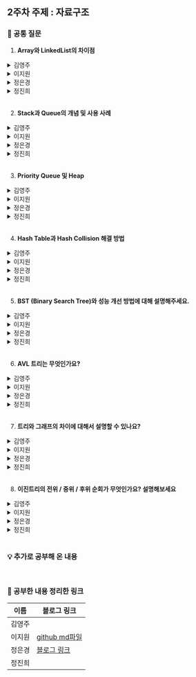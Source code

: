 ## 2주차 주제 : 자료구조

### 🎨 공통 질문 

1. **Array와 LinkedList의 차이점**

<details>
  <summary>김영주</summary>
  <!-- 내용 -->
</details>

<details>
  <summary>이지원</summary>
  
  Array는 순차적으로 데이터를 저장하는 자료구조로, 크기는 처음 생성할 때 정해지며 이후 변경이 불가능합니다. 또한, 검색이 빠르지만 삽입과 삭제가 느리다는 특징이 있습니다.

  LinkedList는 데이터를 저장하고 있는 각 노드를 서로 연결 시켜 만든 선형 자료구조로, 크기가 정해져 있지 않습니다. 또한, 삽입과 삭제는 빠르지만 검색이 느리다는 특징이 있습니다.
</details>

<details>
  <summary>정은경</summary>
  배열(Array)는 빠른 접근이 요구되고, 데이터의 삽입과 삭제가 적을 때 사용됩니다. 배열의 크기는 처음 생성할 때 정해지며 이후 변경할 수 없습니다. 인덱스를 통한 빠른 접근이 가능하다는 장점이 있습니다. 다만, 삽입/삭제가 오래 걸리고 배열 중간에 있는 데이터가 삭제되면 공간 낭비가 발생한다는 단점이 있습니다.

  연결리스트(LinkedList)는 삽입과 삭제가 많고, 데이터 검색 빈도가 적을 때 사용됩니다. 항목들이 노드로 연결되어 있습니다. 삽입과 삭제가 용이하다는 장점이 있습니다. 다만, 임의 접근이 불가능하기에 처음부터 탐색을 진행해야 합니다.  
</details>

<details>
  <summary>정진희</summary>
  <!-- 내용 -->
</details>

</br>

2. **Stack과 Queue의 개념 및 사용 사례**

<details>
  <summary>김영주</summary>
  <!-- 내용 -->
</details>

<details>
  <summary>이지원</summary>

  Stack은 먼저 들어간 요소가 가장 나중에 나오게 되는 선입후출(LIFO, Last In First Out)의 구조를 가진 선형 자료구조로, 브라우저의 '뒤로가기'와 ctrl + z 되돌리기 연산 등에 사용됩니다.

  Queue는 먼저 들어간 요소가 가장 먼저 나오게 되는 선입선출(FIFO, First In First Out)의 구조를 가진 선형 자료구조로, 프린터 출력 요청, CPU 스케줄링 Ready 큐 등에 사용됩니다.
</details>

<details>
  <summary>정은경</summary>
  스택(Stack)은 먼저 들어온 데이터가 나중에 나가는 후입선출(LIFO)의 구조를 가진 자료구조입니다. 함수 호출 시 복귀 주소, 이전페이지 들에 사용됩니다.

  큐(Queue)는 먼저 들어온 데이터가 가장 먼저 나가는 선입선출(FIFO)의 구조를 가진 자료구조입니다. 시뮬레이션의 대기열, 컴퓨터시스템의 버퍼링 등에 사용됩니다.
</details>

<details>
  <summary>정진희</summary>
  <!-- 내용 -->
</details>

</br>

3. **Priority Queue 및 Heap**

<details>
  <summary>김영주</summary>
  <!-- 내용 -->
</details>

<details>
  <summary>이지원</summary>
  
  Priority Queue는 우선순위 큐로, 들어간 순서에 상관없이 우선순위가 높은 데이터를 먼저 꺼내기 위해 고안된 자료구조입니다.

  우선순위 큐는 주로 Array, LinkedList, Heap을 사용해 구현되는데, 시간복잡도 때문에 주로 Heap을 사용하는 방식으로 구현됩니다.

  Heap은 최댓값 또는 최솟값을 찾아내는 연산을 쉽게 하기 위해 고안된 구조로, 완전이진트리입니다. 힙은 최대힙(각 노드의 키값이 자식의 키값보다 작지 않은 자료구조)과 최소힙(각 노드의 키값이 자식의 키값보다 크지 않은 자료구조)이 있습니다.
</details>

<details>
  <summary>정은경</summary>
  우선순위 큐는 가장 우선순위가 높은 데이터를 먼저 사용하는 자료구조입니다. 주로 힙 트리를 이용하여 구현됩니다.

  힙은 완전 이진 트리 형식으로 종류에는 최대 힙과 최소 힙이 있습니다. 힙은 완전이진트리이기에 일반적으로 노드 객체 배열을 이용하여 구현합니다. 
  최대 힙은 부모 노드의 키 값이 자식 노드보다 큰 완전 이진 트리, 최소 힙은 부모 노드의 키 값이 자식 노드보다 작은 완전 이진 트리입니다.
</details>

<details>
  <summary>정진희</summary>
  <!-- 내용 -->
</details>

</br>

4. **Hash Table과 Hash Collision 해결 방법**

<details>
  <summary>김영주</summary>
  <!-- 내용 -->
</details>

<details>
  <summary>이지원</summary>

  Hash Table은 (Key, Value)로 데이터를 저장하는 자료구조로, 빠르게 데이터를 검색할 수 있는 자료구조를 의미합니다. 빠른 검색 속도를 제공하는 이유는 내부적으로 배열(버킷)을 사용하여 데이터를 저장하기 때문입니다.

  각 Key값은 해시함수에 의해 고유한 index를 가지게 되어 바로 접근할 수 있으므로 평균 $O(1)$의 시간 복잡도로 데이터를 조회할 수 있습니다.

  Hash Collision은 서로 다른 Key에 대해 같은 해시값을 갖는 경우 발생하는데, 해시 테이블에 접근하는 Key 값은 무한하지만 해시 함수를 통해 나온 Hash 값은 유한하기 때문입니다.

  Hash Collision을 해결하는 방법에는 크게 Separate Chaining(분리 연결법)과 Open Addressing(개방 주소법)이 있습니다.
</details>

<details>
  <summary>정은경</summary>
  해시 테이블(Hash Table)은 Key-Value 형태로 저장되는 자료구조로, key 값을 해시함수를 이용해 해시 테이블에 저장할 위치를 정합니다. 이때 내부적으로 버킷을 사용해 저장합니다.

  해시충돌은 다른 키 값일 때, 해시 함수를 통해 같은 값을 가지게 되는 경우 발생합니다. 즉, 어떤 객체를 넣으려고 할 때 해시함수로 찾은 위치에 이미 다른 객체가 존재하는 경우 발생합니다.
  이러한 해시충돌을 해결하기 위해서는 체이닝(같은 주소로 해싱될 때 연결리스트로 연결하는 방식), 개방주소법(추가 공간을 활용하지 않고 충돌을 해결)이 있습니다.
</details>

<details>
  <summary>정진희</summary>
  <!-- 내용 -->
</details>

</br>

5. **BST (Binary Search Tree)와 성능 개선 방법에 대해 설명해주세요.**

<details>
  <summary>김영주</summary>
  <!-- 내용 -->
</details>

<details>
  <summary>이지원</summary>

  BST는 이진 탐색 트리로, 이진 탐색과 연결 리스트를 결합한 자료구조입니다. 왼쪽 트리의 모든 값은 반드시 부모 노드보다 작아야 하고, 오른쪽 트리의 값은 부모 노드보다 커야 하는 특징이 있습니다.

  BST의 탐색 연산은 트리의 높이에 영향을 받기 때문에 높이가 h일 때 시간 복잡도는 $O(h)$입니다. 그러나 트리의 균형이 한쪽으로 치우쳐진 경우 worst case가 되고 $O(N)$의 시간 복잡도를 가지게 됩니다.

  BST의 성능 개선 방법에는 BST의 양쪽 높이의 균형을 맞추는 방법이 있는데, 이 방법으로 BST를 개량한 AVL 트리와 Red-Black 트리가 있습니다.

  RBT(Red-Black Tree)는 BST를 기반으로 하는 트리 형식 자료구조로, BST의 삽입, 삭제 연산 과정에서 발생할 수 있는 문제점을 해결하기 위해 만들어졌습니다. 모든 노드는 빨간색 또는 검은색이고, 루트 노드는 검은색, 모든 리프 노드들은 검은색, 빨간색 노드의 자식은 검은색으로, 빨간색 노드가 연속으로 나올 수 없다는 특징을 가집니다.
</details>

<details>
  <summary>정은경</summary>
  이진 탐색 트리(BST)는 탐색을 효율적으로 하기 위한 자료구조로, 왼쪽서브 트리의 키 값은 루트 노드의 키 값보다 작아야 하고, 오른썩 서브트리 노드의 키값은 루트 노드의 키 값보다 커야 합니다.

  이진 탐색 트리는 노드가 편향되거나 데이터가 균형 잡히지 않으면 성능 문제가 발생합니다. 
  첫째, 트리 균형을 유지하기 위해 AVL 트리나 레드-블랙 트리와 같은 자체 균형 트리를 활용합니다.
  둘째, 데이터 삽입 순서로 인해 트리가 편향될 위험이 있는 경우 랜덤화 삽입을 활용합니다.

  > 레드-블랙 트리: 삽입 및 삭제 시 트리의 균형을 유지하기 위해 색상 속성을 사용하는 균형 이진 탐색 트리이다. 균형은 AVL보다 덜 엄격하지만 연산 속도가 더 빠르다
  > B-트리/B+트리 : 데이터베이스나 파일 시스템에서 사용되며, 노드에 여러 키를 저장하고 균형 상태 유지 
</details>

<details>
  <summary>정진희</summary>
  <!-- 내용 -->
</details>

</br>

6. **AVL 트리는 무엇인가요?**

<details>
  <summary>김영주</summary>
  <!-- 내용 -->
</details>

<details>
  <summary>이지원</summary>

  BST를 기반으로 하는 트리 형식 자료구조로, 각 노드의 서브트리 높이 차이가 최대 1을 유지하도록 스스로 균형을 유지하는 트리를 의미합니다. 삽입과 삭제 연산을 수행할 때마다 트리의 균형 계수를 체크하고 균형 계수가 1보다 커질 때 회전(Rotation) 연산을 통해 균형을 유지한다는 특징을 가집니다.
</details>

<details>
  <summary>정은경</summary>
  AVL 트리는 스스로 균형을 잡는 이진 탐색 트리입니다. 왼쪽과 오른쪽 서브트리의 높이 차이가 최대 1을 유지하도록 회전을 통해 균형을 잡아 높이를 유지합니다.
  AVL 트리의 모든 노드는 BF(Balance Factor, 균형이 무너졌는지에 대한 판단)가 -1, 0, 1 중 하나여야 하며, 만약 이를 벗어나면 균형이 깨졌다는 것을 의미해 이때 회전이 필요합니다.

  > BF(K) = K의 왼쪽 서브트리의 높이 – K의 오른쪽 서브트리의 높이
</details>

<details>
  <summary>정진희</summary>
  <!-- 내용 -->
</details>

</br>

7. **트리와 그래프의 차이에 대해서 설명할 수 있나요?**

<details>
  <summary>김영주</summary>
  <!-- 내용 -->
</details>

<details>
  <summary>이지원</summary>

  그래프는 노드(하나의 점)와 노드 간을 연결하는 간선으로 구성된 자료 구조로, 방향이 있는 그래프와 방향이 없는 그래프가 모두 존재하고 루트 노드의 개념과 부모-자식 관계라는 개념이 없습니다.

  트리는 그래프와 같이 노드와 노드간을 연결하는 간선으로 구성된 자료구조로, 두 개의 노드 사이에 반드시 1개의 경로만 가지며, 사이클이 존재하지 않는 방향 그래프입니다. 그리고 부모-자식 관계가 성립하는 계층형 모델입니다.

  따라서 그래프는 트리보다 더 포괄적인 개념입니다.
</details>

<details>
  <summary>정은경</summary>
  트리는 계층적인 구조를 나타내는 비선형 자료구조입니다. 항상 방향성이 있으며, 노드는 부모에서 자식으로만 연결됩니다. 비순환 구조로만 이루어져 있고, 하나의 루트 노드가 존재하며 이를 중심으로 계층 구조를 형성합니다. 트리는 N개의 노드가 있다면 간선의 수는 항상 N-1개입니다. 

  그래프는 노드와 노드 간을 연결하는 간선으로 구성된 자료구조입니다. 방향 그래프와 무방향 그래프 모두 존재하고 순환/비순환/자기순환 등이 가능합니다. 로트 노드의 개념이 따로 업속, 부모-자식 관계가 없어 노드 간 연결만 존재합니다. 트리와 다르게 간선 수에 제한이 없습니다.
  
</details>

<details>
  <summary>정진희</summary>
  <!-- 내용 -->
</details>

</br>

8. **이진트리의 전위 / 중위 / 후위 순회가 무엇인가요? 설명해보세요**

<details>
  <summary>김영주</summary>
  <!-- 내용 -->
</details>

<details>
  <summary>이지원</summary>

  전위 순회는 Root - Left - Right 순서로 노드를 순회하는 것으로, 루트를 먼저 방문합니다.

  중위 순회는 Left - Root - Right 순서로 노드를 순회하는 것으로, 루트를 중간에 방문합니다.

  후위 순회는 Left - Right - Root 순서로 노드를 순회하는 것으로, 루트를 후에 방문합니다.
</details>

<details>
  <summary>정은경</summary>
  전위 순회는 루트 > 왼쪽 > 오른쪽 순서로 노드를 순회하는 방식입니다. 
  중위 순회는 왼쪽 > 루트 > 오른쪽 순서로 노드를 순회하는 방식입니다.
  후위 순회는 왼쪽 > 오른쪽 > 루트 순서로 노드를 순회하는 방식입니다.
</details>

<details>
  <summary>정진희</summary>
  <!-- 내용 -->
</details>

</br>

### 💡 추가로 공부해 온 내용



</br>

### 💫 공부한 내용 정리한 링크
| 이름 | 블로그 링크 |
|------|--------------|
|김영주||
|이지원|<a href="data_structure_jiwon.md" target="_blank">github md파일</a>|
|정은경|<a href="https://velog.io/@jeg1124/series/%EC%9E%90%EB%A3%8C%EA%B5%AC%EC%A1%B0" target="_blank">블로그 링크</a>|
|정진희||
